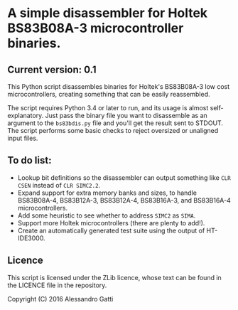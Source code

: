 # A simple disassembler for Holtek BS83B08A-3 microcontroller binaries.

## Current version: 0.1

This Python script disassembles binaries for Holtek's BS83B08A-3 low cost
microcontrollers, creating something that can be easily reassembled.

The script requires Python 3.4 or later to run, and its usage is almost
self-explanatory.  Just pass the binary file you want to disassemble as an
argument to the `bs83bdis.py` file and you'll get the result sent to STDOUT.
The script performs some basic checks to reject oversized or unaligned input
files.

## To do list:

* Lookup bit definitions so the disassembler can output something like
`CLR CSEN` instead of `CLR SIMC2.2`.
* Expand support for extra memory banks and sizes, to handle BS83B08A-4,
BS83B12A-3, BS83B12A-4, BS83B16A-3, and BS83B16A-4 microcontrollers.
* Add some heuristic to see whether to address `SIMC2` as `SIMA`.
* Support more Holtek microcontrollers (there are plenty to add!).
* Create an automatically generated test suite using the output of HT-IDE3000.

## Licence

This script is licensed under the ZLib licence, whose text can be found in the
LICENCE file in the repository.

Copyright (C) 2016 Alessandro Gatti
